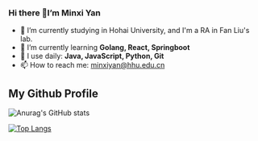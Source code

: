 ### Hi there 👋I’m Minxi Yan

- 🔭 I’m currently studying in Hohai University, and I'm a RA in Fan Liu's lab.  
- 🌱 I’m currently learning **Golang, React, Springboot**  
- 🚀 I use daily: **Java, JavaScript, Python, Git**  
- 📫 How to reach me: minxiyan@hhu.edu.cn

## My Github Profile
![Anurag's GitHub stats](https://github-readme-stats.vercel.app/api?username=Yan0613&show_icons=true)  

[![Top Langs](https://github-readme-stats.vercel.app/api/top-langs/?username=Yan0613&layout=compact)](https://github.com/Yan0613/github-readme-stats)
